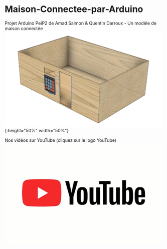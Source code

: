 # Maison-Connectee-par-Arduino
Projet Arduino PeiP2 de Amad Salmon &amp; Quentin Darroux - Un modèle de maison connectée 
![Modélisation de la maquette](https://raw.githubusercontent.com/amadsalmon/Maison-Connectee-par-Arduino/master/Modelisation/Screenshot%202019-01-08%20at%2020.51.01.png){:height="50%" width="50%"}

Nos vidéos sur YouTube (cliquez sur le logo YouTube)
[![IMAGE ALT TEXT](Modelisation/YoutubeLogo.jpeg)](https://www.youtube.com/playlist?list=PL_pTsrxIzBhlvUdXILXO25iLqdh0ZGqI4 "Video Title")



